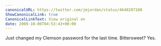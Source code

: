 ```yaml
---
canonicalURL: https://twitter.com/jmjordan/status/4648287180
ShowCanonicalLink: true
CanonicalLinkText: View original on
date: 2009-10-06T04:53:43+00:00
---
```

Just changed my Clemson password for the last time. Bittersweet? Yes.